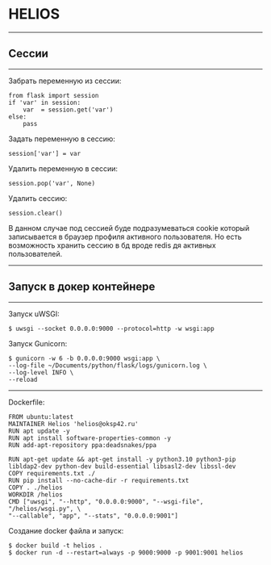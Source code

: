 # HELIOS
---
## Сессии
-------------------------

Забрать переменную из сессии:

    from flask import session
    if 'var' in session:
        var  = session.get('var')
    else:
        pass

Задать переменную в сессию:

    session['var'] = var

Удалить переменную в сессии:

    session.pop('var', None)

Удалить сессию:

    session.clear()

В данном случае под сессией буде подразумеваться cookie который записывается в браузер профиля активного пользователя. Но есть возможность хранить сессию в бд вроде redis дя активных пользователей.

---
##  Запуск в докер контейнере
-------------------------

Запуск uWSGI:

    $ uwsgi --socket 0.0.0.0:9000 --protocol=http -w wsgi:app

Запуск Gunicorn:

    $ gunicorn -w 6 -b 0.0.0.0:9000 wsgi:app \
    --log-file ~/Documents/python/flask/logs/gunicorn.log \
    --log-level INFO \
    --reload

-----------------------------

Dockerfile:

    FROM ubuntu:latest
    MAINTAINER Helios 'helios@oksp42.ru'
    RUN apt update -y
    RUN apt install software-properties-common -y
    RUN add-apt-repository ppa:deadsnakes/ppa

    RUN apt-get update && apt-get install -y python3.10 python3-pip libldap2-dev python-dev build-essential libsasl2-dev libssl-dev
    COPY requirements.txt ./
    RUN pip install --no-cache-dir -r requirements.txt
    COPY . ./helios
    WORKDIR /helios
    CMD ["uwsgi", "--http", "0.0.0.0:9000", "--wsgi-file", "/helios/wsgi.py", \
    "--callable", "app", "--stats", "0.0.0.0:9001"]

Создание docker файла и запуск:

    $ docker build -t helios .
    $ docker run -d --restart=always -p 9000:9000 -p 9001:9001 helios
